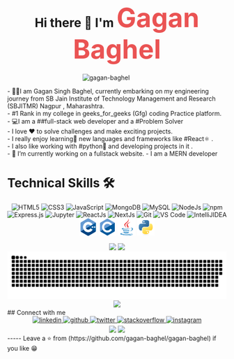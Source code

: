 <h1  align="center">Hi there 👋 I'm <span style="font-size:60px; color:rgb(234, 83, 83);"> Gagan Baghel </span> </h1>
<p align="center" style="width:90%" > 
 <img style="width:70%" align="center" src="https://github-readme-streak-stats.herokuapp.com/?user=gagan-baghel&show_icons=true&theme=synthwave" alt="gagan-baghel" />
</p>
- 👨‍🎓I am Gagan Singh Baghel, currently embarking on my engineering journey from  
SB Jain Institute of Technology Management and Research (SBJITMR) Nagpur , Maharashtra.<br/>
- #1 Rank in my college in geeks_for_geeks (Gfg) coding Practice platform.<br/>
- 💻I am a ##full-stack web developer and a #Problem Solver<br/>
- I love ❤ to solve challenges and make exciting projects. <br/>
- I really enjoy learning🚀 new languages and frameworks like #React⚛ .<br/>
- I also like working with #python🐍 and developing projects in it .<br/>
- 🔭 I’m currently working on a fullstack website.
- I am a MERN developer
<h1>Technical Skills 🛠</h1> 
<p align="center"> 
 
<img alt="HTML5" src="https://img.shields.io/badge/html5-%23E34F26.svg?&style=for-the-badge&logo=html5&logoColor=white" />
 <img alt="CSS3" src="https://img.shields.io/badge/css3-%231572B6.svg?&style=for-the-badge&logo=css3&logoColor=white" />
 <img alt="JavaScript" src="https://img.shields.io/badge/javascript-%23323330.svg?&style=for-the-badge&logo=javascript&logoColor=%23F7DF1E" />
 <img alt="MongoDB" src="https://img.shields.io/badge/MongoDB-lightgreen?style=for-the-badge&logo=mongodb&logoColor=4EA94B" />
 <img alt="MySQL" src="https://img.shields.io/badge/MySQL-gray?style=for-the-badge&logo=mysql&logoColor=4EA94B" />
 <img alt="NodeJs" src="https://img.shields.io/badge/Node.js-339933?style=for-the-badge&logo=nodedotjs&logoColor=white" />
    <img alt="npm" src="https://img.shields.io/badge/npm-CB3837?style=for-the-badge&logo=npm&logoColor=white" />
    <img alt="Express.js" src="https://img.shields.io/badge/Express.js-000000?style=for-the-badge&logo=express&logoColor=white" />
    <img alt="Jupyter" src="https://img.shields.io/badge/Jupyter-F37626.svg?&style=for-the-badge&logo=Jupyter&logoColor=white" />
    <img alt="ReactJs" src="https://img.shields.io/badge/React-20232A?style=for-the-badge&logo=react&logoColor=61DAFB" />
     <img alt="NextJs" src="https://img.shields.io/badge/NextJS-20232A?style=for-the-badge&logo=nextjs&logoColor=black" />
    <img alt="Git" src="https://img.shields.io/badge/Git-F05032?style=for-the-badge&logo=git&logoColor=white" />
    <img alt="VS Code" src="https://img.shields.io/badge/Visual_Studio_Code-0078D4?style=for-the-badge&logo=visual%20studio%20code&logoColor=white" />
    <img alt="IntelliJIDEA" src="https://img.shields.io/badge/IntelliJIDEA-000000.svg?style=for-the-badge&logo=intellij-idea&logoColor=white" />
<br>
 
 
<img src="https://raw.githubusercontent.com/devicons/devicon/master/icons/cplusplus/cplusplus-original.svg" alt="cplusplus" width="40" height="40"/> 
<img src="https://raw.githubusercontent.com/devicons/devicon/master/icons/c/c-original.svg" alt="c" width="40" height="40"/>
<img src="https://raw.githubusercontent.com/devicons/devicon/master/icons/java/java-original.svg" alt="java" width="40" height="40"/>
<img src="https://raw.githubusercontent.com/devicons/devicon/master/icons/python/python-original.svg" alt="python" width="40" height="40"/>
<div align="center">
   <img  src="https://github-readme-stats.vercel.app/api?username=gagan-baghel&show_icons=true&theme=cobalt"></img>
   <img height="195px"  src="https://github-readme-stats.vercel.app/api/top-langs/?username=gagan-baghel&show_icons=true&theme=cobalt&layout=compact" /> 
</div>
<div align="center">
<img src="https://github.com/kothariji/kothariji/blob/master/github-user-contribution.svg"></img>
</div>
<div align="center">
<img src="https://activity-graph.herokuapp.com/graph?username=gagan-baghel&theme=react-dark"></img>
</div>
## Connect with me  
<div align="center">
 <a href="https://www.linkedin.com/in/gagan-singh-baghel-0a894220b/" target="_blank">
<img src=https://img.shields.io/badge/linkedin-%231E77B5.svg?&style=for-the-badge&logo=linkedin&logoColor=white alt=linkedin style="margin-bottom: 5px;" />
</a>
<a href="https://github.com/gagan-baghel" target="_blank">
<img src=https://img.shields.io/badge/github-%2324292e.svg?&style=for-the-badge&logo=github&logoColor=white alt=github style="margin-bottom: 5px;" />
</a>
<a href="https://twitter.com" target="_blank">
<img src=https://img.shields.io/badge/twitter-%2300acee.svg?&style=for-the-badge&logo=twitter&logoColor=white alt=twitter style="margin-bottom: 5px;" />
</a>
<a href="https://stackoverflow.com/users/15969841/gagan-baghel" target="_blank">
<img src=https://img.shields.io/badge/stackoverflow-%23F28032.svg?&style=for-the-badge&logo=stackoverflow&logoColor=white alt=stackoverflow style="margin-bottom: 5px;" />
</a>

<a href="https://www.instagram.com" target="_blank">
<img src=https://img.shields.io/badge/instagram-%23000000.svg?&style=for-the-badge&logo=instagram&logoColor=white alt=instagram style="margin-bottom: 5px;" />
</a>
</div>
<div align="center">
<img src="https://img.shields.io/github/followers/gagan-baghel.svg?style=social&label=Follow"></img>
<img src="https://gpvc.arturio.dev/gagan-baghel"></img>

</div>
-----
Leave a ⭐ from (https://github.com/gagan-baghel/gagan-baghel) if you like 😁
